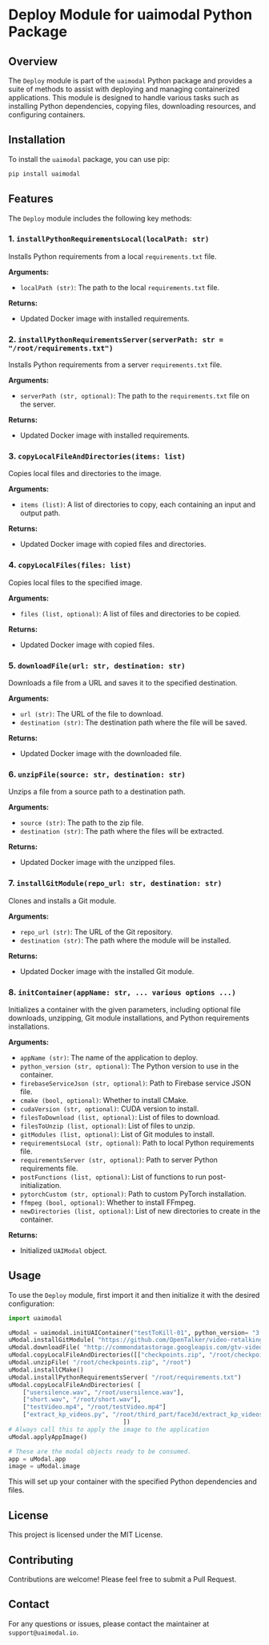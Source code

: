 
# Deploy Module for uaimodal Python Package

## Overview

The `Deploy` module is part of the `uaimodal` Python package and provides a suite of methods to assist with deploying and managing containerized applications. This module is designed to handle various tasks such as installing Python dependencies, copying files, downloading resources, and configuring containers.

## Installation

To install the `uaimodal` package, you can use pip:

```bash
pip install uaimodal
```

## Features

The `Deploy` module includes the following key methods:

### 1. `installPythonRequirementsLocal(localPath: str)`
Installs Python requirements from a local `requirements.txt` file.

**Arguments:**
- `localPath (str)`: The path to the local `requirements.txt` file.

**Returns:**
- Updated Docker image with installed requirements.

### 2. `installPythonRequirementsServer(serverPath: str = "/root/requirements.txt")`
Installs Python requirements from a server `requirements.txt` file.

**Arguments:**
- `serverPath (str, optional)`: The path to the `requirements.txt` file on the server.

**Returns:**
- Updated Docker image with installed requirements.

### 3. `copyLocalFileAndDirectories(items: list)`
Copies local files and directories to the image.

**Arguments:**
- `items (list)`: A list of directories to copy, each containing an input and output path.

**Returns:**
- Updated Docker image with copied files and directories.

### 4. `copyLocalFiles(files: list)`
Copies local files to the specified image.

**Arguments:**
- `files (list, optional)`: A list of files and directories to be copied.

**Returns:**
- Updated Docker image with copied files.

### 5. `downloadFile(url: str, destination: str)`
Downloads a file from a URL and saves it to the specified destination.

**Arguments:**
- `url (str)`: The URL of the file to download.
- `destination (str)`: The destination path where the file will be saved.

**Returns:**
- Updated Docker image with the downloaded file.

### 6. `unzipFile(source: str, destination: str)`
Unzips a file from a source path to a destination path.

**Arguments:**
- `source (str)`: The path to the zip file.
- `destination (str)`: The path where the files will be extracted.

**Returns:**
- Updated Docker image with the unzipped files.

### 7. `installGitModule(repo_url: str, destination: str)`
Clones and installs a Git module.

**Arguments:**
- `repo_url (str)`: The URL of the Git repository.
- `destination (str)`: The path where the module will be installed.

**Returns:**
- Updated Docker image with the installed Git module.

### 8. `initContainer(appName: str, ... various options ...)`
Initializes a container with the given parameters, including optional file downloads, unzipping, Git module installations, and Python requirements installations.

**Arguments:**
- `appName (str)`: The name of the application to deploy.
- `python_version (str, optional)`: The Python version to use in the container.
- `firebaseServiceJson (str, optional)`: Path to Firebase service JSON file.
- `cmake (bool, optional)`: Whether to install CMake.
- `cudaVersion (str, optional)`: CUDA version to install.
- `filesToDownload (list, optional)`: List of files to download.
- `filesToUnzip (list, optional)`: List of files to unzip.
- `gitModules (list, optional)`: List of Git modules to install.
- `requirementsLocal (str, optional)`: Path to local Python requirements file.
- `requirementsServer (str, optional)`: Path to server Python requirements file.
- `postFunctions (list, optional)`: List of functions to run post-initialization.
- `pytorchCustom (str, optional)`: Path to custom PyTorch installation.
- `ffmpeg (bool, optional)`: Whether to install FFmpeg.
- `newDirectories (list, optional)`: List of new directories to create in the container.

**Returns:**
- Initialized `UAIModal` object.

## Usage

To use the `Deploy` module, first import it and then initialize it with the desired configuration:


```python
import uaimodal

uModal = uaimodal.initUAIContainer("testToKill-01", python_version= "3.11",firebaseServiceJson= "user.json",cudaVersion=12.4, ffmpeg=True, newDirectories=["/root/datasets/input"])
uModal.installGitModule( "https://github.com/OpenTalker/video-retalking","/root")
uModal.downloadFile( "http://commondatastorage.googleapis.com/gtv-videos-bucket/sample/BigBuckBunny.mp4", "/root/BigBuckBunny.mp4" )
uModal.copyLocalFileAndDirectories([["checkpoints.zip", "/root/checkpoints.zip"]])
uModal.unzipFile( "/root/checkpoints.zip", "/root")
uModal.installCMake()
uModal.installPythonRequirementsServer( "/root/requirements.txt")
uModal.copyLocalFileAndDirectories( [
    ["usersilence.wav", "/root/usersilence.wav"],
    ["short.wav", "/root/short.wav"],
    ["testVideo.mp4", "/root/testVideo.mp4"]
    ["extract_kp_videos.py", "/root/third_part/face3d/extract_kp_videos.py"]
                                ])
# Always call this to apply the image to the application
uModal.applyAppImage()

# These are the modal objects ready to be consumed.
app = uModal.app
image = uModal.image

```

This will set up your container with the specified Python dependencies and files.

## License

This project is licensed under the MIT License.

## Contributing

Contributions are welcome! Please feel free to submit a Pull Request.

## Contact

For any questions or issues, please contact the maintainer at `support@uaimodal.io`.
